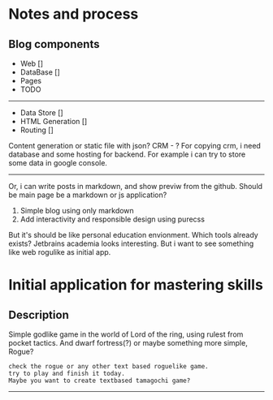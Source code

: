 # Notes and process


## Blog components 
 - Web []
 - DataBase []
 - Pages
 - TODO
---

 - Data Store []
 - HTML Generation []
 - Routing []

Content generation or static file with json?
CRM - ?
For copying crm, i need database and some hosting for backend.
For example i can try to store some data in google console.

---

Or, i can write posts in markdown, and show previw from the github.
Should be main page be a markdown or js application?

 1. Simple blog using only markdown
 2. Add interactivity and responsible design using purecss
 
But it's should be like personal education envionment.
Which tools already exists?
Jetbrains academia looks interesting.
But i want to see something like web rogulike as initial app.


# Initial application for mastering skills

## Description
Simple godlike game in the world of Lord of the ring, using rulest from pocket tactics.
And dwarf fortress(?) or maybe something more simple, Rogue?

```
check the rogue or any other text based roguelike game.
try to play and finish it today.
Maybe you want to create textbased tamagochi game?
```

---
